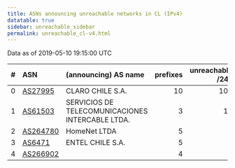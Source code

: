 ```yaml
---
title: ASNs announcing unreachable networks in CL (IPv4)
datatable: true
sidebar: unreachable_sidebar
permalink: unreachable_cl-v4.html
---
```


Data as of 2019-05-10 19:15:00 UTC


<div class="datatable-begin"></div>

|   # | ASN                                      | (announcing) AS name                             |   prefixes |   unreachable /24s |
|----:|:-----------------------------------------|:-------------------------------------------------|-----------:|-------------------:|
|   0 | [AS27995](unreachable_AS27995-v4.html)   | CLARO CHILE S.A.                                 |         10 |                104 |
|   1 | [AS61503](unreachable_AS61503-v4.html)   | SERVICIOS DE TELECOMUNICACIONES INTERCABLE LTDA. |          3 |                 12 |
|   2 | [AS264780](unreachable_AS264780-v4.html) | HomeNet LTDA                                     |          5 |                  8 |
|   3 | [AS6471](unreachable_AS6471-v4.html)     | ENTEL CHILE S.A.                                 |          5 |                  5 |
|   4 | [AS266902](unreachable_AS266902-v4.html) |                                                  |          4 |                  4 |

<div class="datatable-end"></div>